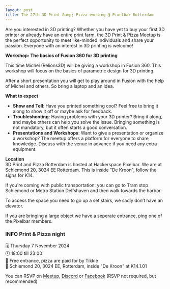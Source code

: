 ```yaml
---
layout: post
title: The 27th 3D Print &amp; Pizza evening @ Pixelbar Rotterdam
---
```


Are you interested in 3D printing? Whether you have yet to buy your first 3D printer or already have an entire print farm, the 3D Print & Pizza Meetup is the perfect opportunity to meet like-minded individuals and share your passion. Everyone with an interest in 3D printing is welcome!

**Workshop: The basics of Fusion 360 for 3D printing**

This time Michel (Relions3D) will be giving a workshop in Fusion 360. This workshop will focus on the basics of parametric design for 3D printing.

After a short presentation you will get to play around in Fusion with the help of Michel and others. So bring a laptop and an idea.

**What to expect**
- **Show and Tell**: Have you printed something cool? Feel free to bring it along to show it off or maybe ask for feedback.
- **Troubleshooting**: Having problems with your 3D printer? Bring it along, and maybe others can help you solve the issue. Bringing something is not mandatory, but it often starts a good conversation.
- **Presentations and Workshops**: Want to give a presentation or organize a workshop? The meetup offers a platform for everyone to share knowledge. Discuss with the venue in advance if you need any extra equipment.

**Location**  
3D Print and Pizza Rotterdam is hosted at Hackerspace Pixelbar. We are at Schiemond 20, 3024 EE Rotterdam. This is inside "De Kroon", follow the signs for K14.

If you're coming with public transportation: you can go to Tram stop Schiemond or Metro Station Delfshaven and then walk towards the harbor.

To access the space you need to go up a set stairs, we sadly don’t have an elevator.

If you are bringing a large object we have a seperate entrance, ping one of the Pixelbar members.

### **INFO Print &amp; Pizza night**<br>
🗓 Thursday 7 November 2024<br>
🕛 18:00 till 23:00<br>
💸 Free entrance, pizza are paid for by Tikkie<br>
📍 Schiemond 20, 3024 EE, Rotterdam, inside "De Kroon" at K14.1.01<br> 

You can RSVP on [Meetup](https://www.meetup.com/3d-print-pizza/events/304115508/), [Discord](https://discord.gg/tqTZJYZ2gm?event=1293866757425201162) or [Facebook](https://www.facebook.com/events/928654309167962/) (RSVP not required, but recommended)